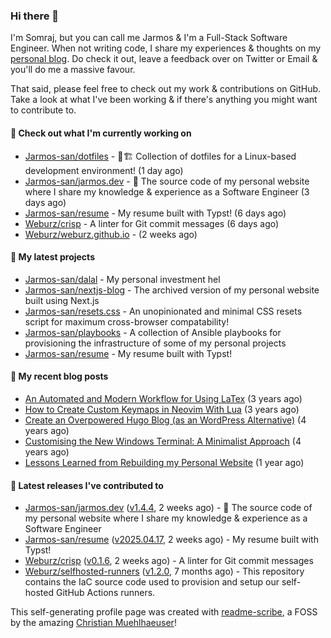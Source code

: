### Hi there 👋

I'm Somraj, but you can call me Jarmos & I'm a Full-Stack Software Engineer. When not writing code, I share my experiences & thoughts on my [personal blog](https://jarmos.dev). Do check it out, leave a feedback over on Twitter or Email & you'll do me a massive favour.

That said, please feel free to check out my work & contributions on GitHub. Take a look at what I've been working & if there's anything you might want to contribute to.

#### 👷 Check out what I'm currently working on

- [Jarmos-san/dotfiles](https://github.com/Jarmos-san/dotfiles) - 👷🏗️ Collection of dotfiles for a Linux-based development environment! (1 day ago)
- [Jarmos-san/jarmos.dev](https://github.com/Jarmos-san/jarmos.dev) - 👨 The source code of my personal website where I share my knowledge &amp; experience as a Software Engineer (3 days ago)
- [Jarmos-san/resume](https://github.com/Jarmos-san/resume) - My resume built with Typst! (6 days ago)
- [Weburz/crisp](https://github.com/Weburz/crisp) - A linter for Git commit messages (6 days ago)
- [Weburz/weburz.github.io](https://github.com/Weburz/weburz.github.io) -  (2 weeks ago)

#### 🌱 My latest projects

- [Jarmos-san/dalal](https://github.com/Jarmos-san/dalal) - My personal investment hel
- [Jarmos-san/nextjs-blog](https://github.com/Jarmos-san/nextjs-blog) - The archived version of my personal website built using Next.js
- [Jarmos-san/resets.css](https://github.com/Jarmos-san/resets.css) - An unopinionated and minimal CSS resets script for maximum cross-browser compatability!
- [Jarmos-san/playbooks](https://github.com/Jarmos-san/playbooks) - A collection of Ansible playbooks for provisioning the infrastructure of some of my personal projects
- [Jarmos-san/resume](https://github.com/Jarmos-san/resume) - My resume built with Typst!

#### 📜 My recent blog posts

- [An Automated and Modern Workflow for Using LaTex](https://jarmos.dev/blog/automated-workflow-for-latex/) (3 years ago)
- [How to Create Custom Keymaps in Neovim With Lua](https://jarmos.dev/blog/create-custom-neovim-keybindings-using-lua/) (3 years ago)
- [Create an Overpowered Hugo Blog (as an WordPress Alternative)](https://jarmos.dev/blog/create-hugo-blog-as-an-wordpress-alternative/) (4 years ago)
- [Customising the New Windows Terminal: A Minimalist Approach](https://jarmos.dev/blog/customise-windows-terminal/) (4 years ago)
- [Lessons Learned from Rebuilding my Personal Website](https://jarmos.dev/blog/lessons-from-rebuilding-personal-website-from-scratch/) (1 year ago)

#### 🔭 Latest releases I've contributed to

- [Jarmos-san/jarmos.dev](https://github.com/Jarmos-san/jarmos.dev) ([v1.4.4](https://github.com/Jarmos-san/jarmos.dev/releases/tag/v1.4.4), 2 weeks ago) - 👨 The source code of my personal website where I share my knowledge &amp; experience as a Software Engineer
- [Jarmos-san/resume](https://github.com/Jarmos-san/resume) ([v2025.04.17](https://github.com/Jarmos-san/resume/releases/tag/v2025.04.17), 2 weeks ago) - My resume built with Typst!
- [Weburz/crisp](https://github.com/Weburz/crisp) ([v0.1.6](https://github.com/Weburz/crisp/releases/tag/v0.1.6), 2 weeks ago) - A linter for Git commit messages
- [Weburz/selfhosted-runners](https://github.com/Weburz/selfhosted-runners) ([v1.2.0](https://github.com/Weburz/selfhosted-runners/releases/tag/v1.2.0), 7 months ago) - This repository contains the IaC source code used to provision and setup our self-hosted GitHub Actions runners.

This self-generating profile page was created with [readme-scribe](https://github.com/muesli/readme-scribe), a FOSS by the amazing [Christian Muehlhaeuser](https://github.com/muesli)!

